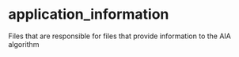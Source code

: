 # application_information
Files that are responsible for files that provide information to the AIA algorithm
